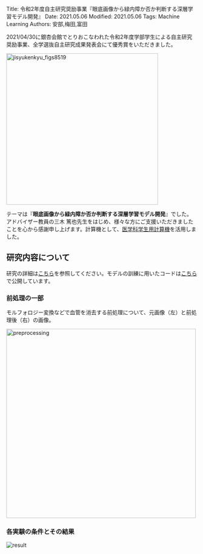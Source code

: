 Title: 令和2年度自主研究奨励事業『眼底画像から緑内障か否か判断する深層学習モデル開発』
Date: 2021.05.06
Modified: 2021.05.06
Tags: Machine Learning
Authors: 安部,梅田,富田

2021/04/30に銀杏会館でとりおこなわれた令和2年度学部学生による自主研究奨励事業、全学選抜自主研究成果発表会にて優秀賞をいただきました。

<img src="{attach}./images/jisyukenkyu_figs/8519.jpg" alt="jisyukenkyu_figs8519" width="400px">

テーマは『**眼底画像から緑内障か否か判断する深層学習モデル開発**』でした。
アドバイザー教員の三木 篤也先生をはじめ、様々な方にご支援いただきましたことを心から感謝申し上げます。計算機として、[医学科学生用計算機]({filename}/pages/student_server.md)を活用しました。

## 研究内容について
研究の詳細は[こちら](http://hdl.handle.net/11094/80643)を参照してください。モデルの訓練に用いたコードは[こちら](https://github.com/abebe9849/glaucoma_cls/tree/main)で公開しています。

### 前処理の一部
モルフォロジー変換などで血管を消去する前処理について、元画像（左）と前処理後（右）の画像。

<img src="{attach}./images/jisyukenkyu_figs/preprocessing.jpg" alt="preprocessing" width="500px">

### 各実験の条件とその結果

![result]({attach}./images/jisyukenkyu_figs/result.jpg)